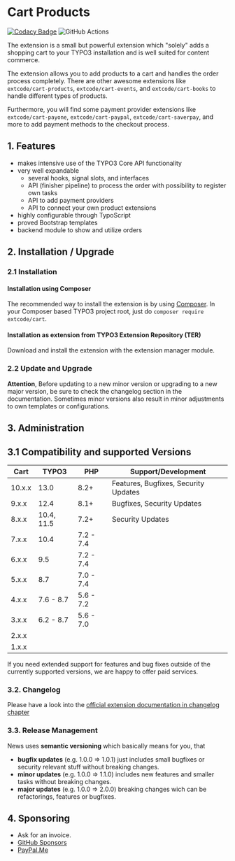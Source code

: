 # Cart Products

[![Codacy Badge](https://api.codacy.com/project/badge/Grade/5b5b6e0c8ac143c381026061abf3c9e8)](https://www.codacy.com/app/extcode/cart?utm_source=github.com&amp;utm_medium=referral&amp;utm_content=extcode/cart&amp;utm_campaign=Badge_Grade)
![GitHub Actions](https://github.com/extcode/cart/actions/workflows/ci.yaml/badge.svg?branch=10.x-dev)

The extension is a small but powerful extension which "solely" adds a shopping cart to your TYPO3 installation and is
well suited for content commerce.

The extension allows you to add products to a cart and handles the order process completely.
There are other awesome extensions like `extcode/cart-products`, `extcode/cart-events`, and `extcode/cart-books` to
handle different types of products.

Furthermore, you will find some payment provider extensions like `extcode/cart-payone`, `extcode/cart-paypal`,
`extcode/cart-saverpay`, and more to add payment methods to the checkout process.

## 1. Features

- makes intensive use of the TYPO3 Core API functionality
- very well expandable
  - several hooks, signal slots, and interfaces
  - API (finisher pipeline) to process the order with possibility to register own tasks
  - API to add payment providers
  - API to connect your own product extensions
- highly configurable through TypoScript
- proved Bootstrap templates
- backend module to show and utilize orders

## 2. Installation / Upgrade

### 2.1 Installation

#### Installation using Composer

The recommended way to install the extension is by using [Composer][2].
In your Composer based TYPO3 project root, just do `composer require extcode/cart`.

#### Installation as extension from TYPO3 Extension Repository (TER)

Download and install the extension with the extension manager module.

### 2.2 Update and Upgrade

**Attention**, Before updating to a new minor version or upgrading to a new major version, be sure to check the
changelog section in the documentation.
Sometimes minor versions also result in minor adjustments to own templates or configurations.

## 3. Administration

## 3.1 Compatibility and supported Versions

| Cart   | TYPO3      | PHP       | Support/Development                  |
|--------|------------|-----------|--------------------------------------|
| 10.x.x | 13.0       | 8.2+      | Features, Bugfixes, Security Updates |
| 9.x.x  | 12.4       | 8.1+      | Bugfixes, Security Updates           |
| 8.x.x  | 10.4, 11.5 | 7.2+      | Security Updates                     |
| 7.x.x  | 10.4       | 7.2 - 7.4 |                                      |
| 6.x.x  | 9.5        | 7.2 - 7.4 |                                      |
| 5.x.x  | 8.7        | 7.0 - 7.4 |                                      |
| 4.x.x  | 7.6 - 8.7  | 5.6 - 7.2 |                                      |
| 3.x.x  | 6.2 - 8.7  | 5.6 - 7.0 |                                      |
| 2.x.x  |            |           |                                      |
| 1.x.x  |            |           |                                      |

If you need extended support for features and bug fixes outside of the currently supported versions,
we are happy to offer paid services.

### 3.2. Changelog

Please have a look into the [official extension documentation in changelog chapter](https://docs.typo3.org/p/extcode/cart/main/en-us/Changelog/Index.html)

### 3.3. Release Management

News uses **semantic versioning** which basically means for you, that
- **bugfix updates** (e.g. 1.0.0 => 1.0.1) just includes small bugfixes or security relevant stuff without breaking changes.
- **minor updates** (e.g. 1.0.0 => 1.1.0) includes new features and smaller tasks without breaking changes.
- **major updates** (e.g. 1.0.0 => 2.0.0) breaking changes wich can be refactorings, features or bugfixes.

## 4. Sponsoring

* Ask for an invoice.
* [GitHub Sponsors](https://github.com/sponsors/extcode)
* [PayPal.Me](https://paypal.me/extcart)

[1]: https://docs.typo3.org/typo3cms/extensions/cart/
[2]: https://getcomposer.org/
